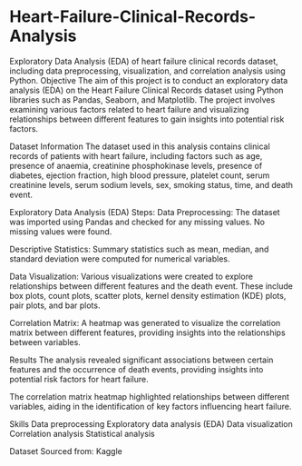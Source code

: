 # Heart-Failure-Clinical-Records-Analysis
Exploratory Data Analysis (EDA) of heart failure clinical records dataset, including data preprocessing, visualization, and correlation analysis using Python.
Objective
The aim of this project is to conduct an exploratory data analysis (EDA) on the Heart Failure Clinical Records dataset using Python libraries such as Pandas, Seaborn, and Matplotlib. The project involves examining various factors related to heart failure and visualizing relationships between different features to gain insights into potential risk factors.

Dataset Information
The dataset used in this analysis contains clinical records of patients with heart failure, including factors such as age, presence of anaemia, creatinine phosphokinase levels, presence of diabetes, ejection fraction, high blood pressure, platelet count, serum creatinine levels, serum sodium levels, sex, smoking status, time, and death event.

Exploratory Data Analysis (EDA) Steps:
Data Preprocessing: The dataset was imported using Pandas and checked for any missing values. No missing values were found.

Descriptive Statistics: Summary statistics such as mean, median, and standard deviation were computed for numerical variables.

Data Visualization: Various visualizations were created to explore relationships between different features and the death event. These include box plots, count plots, scatter plots, kernel density estimation (KDE) plots, pair plots, and bar plots.

Correlation Matrix: A heatmap was generated to visualize the correlation matrix between different features, providing insights into the relationships between variables.

Results
The analysis revealed significant associations between certain features and the occurrence of death events, providing insights into potential risk factors for heart failure.

The correlation matrix heatmap highlighted relationships between different variables, aiding in the identification of key factors influencing heart failure.

Skills
Data preprocessing
Exploratory data analysis (EDA)
Data visualization
Correlation analysis
Statistical analysis

Dataset Sourced from: Kaggle
